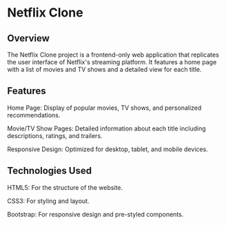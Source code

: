 # **Netflix Clone**

## Overview

The Netflix Clone project is a frontend-only web application that replicates the user interface of Netflix's streaming platform. It features a home page with a list of movies and TV shows and a detailed view for each title.

## Features

Home Page: Display of popular movies, TV shows, and personalized recommendations.

Movie/TV Show Pages: Detailed information about each title including descriptions, ratings, and trailers.

Responsive Design: Optimized for desktop, tablet, and mobile devices.

## Technologies Used

HTML5: For the structure of the website.

CSS3: For styling and layout.

Bootstrap: For responsive design and pre-styled components.
